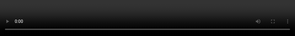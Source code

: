 ```yaml
---
layout: post
title: Virtual Reality and the Future of the Web.
description: New Virtual Reality browsers means we need to consider how the web platform is going to need evolve to take advantage of the benefits that Virtual Reality can bring.
image: https://i.imgur.com/1CuaofJ.jpg
scripts: [
	'scripts/post-to-slides.js',
	'scripts/slide-utils.js',
	'scripts/third-party/qrcode.min.js',
]
styles: [
	'scripts/third-party/a-slides.css',
]
---
```


<script>
var captionStyle = 'z-index: 2; text-align: center; background: rgba(0,0,0,0.8); padding: 1em; border-radius: 1em; width: auto; margin: 1em; font-size: 3rem; margin-top: -3em;';
</script>

# {{page.title}}

<!-- Link to trigger conversion script -->
[Convert to Slide Deck](#aslides)

Length: 45 minutes

<blockquote class="dark" style="background-color: #576363 !important; background-image: url(images/me-and-dan.jpg);background-size: cover;min-height: 16em;display: flex;justify-content: flex-start;padding: 0.5em;background-position: center right;align-items: stretch;">
<span style="flex-grow: 1;text-align: right; font-size: 4rem; text-shadow: 0 0 1em #576363;">@lady_ada_king</span>
<span style="font-size: 5rem; text-shadow: 0 0 1em #576363;">@samsunginternet</span>
</blockquote>

<blockquote style="background-color: white;">
<img src="images/StatCounter-browser-GB-monthly-201603-201703.png" />
</blockquote>

<blockquote>
<img src="images/DeX.jpg" />
</blockquote>

<script>window._setNextSlide(window.videoSlide);</script>
<blockquote style="padding: 0; justify-content: flex-end;">
<video src="images/space-jam.mp4" style="position:absolute; top: 0; left: 0; width:100%; height: 100%; max-height: none; object-fit: cover;"></video>
</blockquote>

<script>window._setNextSlide(window.videoSlide);</script>
<blockquote style="padding: 0; justify-content: flex-end;">
<video src="images/360-media.mp4" style="position:absolute; top: 0; left: 0; width:100%; height: 100%; max-height: none; object-fit: cover;"></video>
</blockquote>

<script>window._setNextSlide(window.elByEl());</script>
<blockquote>
<img src="a-frame-assets/SAM_100_0046_SMALL.jpg" alt="A 360 image taken with the gear VR" />
<img src="images/gear360.jpg" alt="Gear360 Camera" />
</blockquote>

<script>window._setNextSlide(elByEl({
	preserve: 'h1:first-child'
}))</script>

> # Building immersive media into the web platform
>
> ## Set the environment
>
> ```javascript
// First, check if the API is available
if ('SamsungChangeSky' in window) {
  // Set the spherical panorama image
  window.SamsungChangeSky({ sphere: 'http://site.com/panorama.jpg' });
}
```
>
> ## Immersive Video
>
> <pre class="highlight"><code><span class="nt">&lt;video</span> <span class="na">src=</span><span class="s">"/360.webm"</span> <span class="na">type=</span><span class="s">"video/webm; dimension=360-lr;"</span><span class="nt">&gt;&lt;/video&gt;</span>
</code></pre>


<script>window._setNextSlide(window.videoSlide);</script>
<blockquote style="padding: 0; justify-content: flex-end;">
<video src="images/enter-vr.mp4" style="position:absolute; top: 0; left: 0; width:100%; height: 100%; max-height: none; object-fit: cover;"></video>
</blockquote>

> # https://jsbin.com/hoxaji

# History

<script>window._setNextSlide({
	setup: function () {
		this._img = this._img || this.querySelector('img');
		this._shadeAfter = this._shadeAfter || this.querySelector('.shade-after');
		_applyCSS(this._shadeAfter, {
			opacity: 1
		});
		_applyCSS(this._img, {
			transition: 'transform 1s ease',
			maxHeight: 'none',
			height: '100%',
			flexShrink: '0',
			margin: 0,
			filter: 'invert(1)'
		});
		this._img.style.transform = 'translateY(50vh) translateY(-1.5rem) translateY(-3.5%)';
	},
	action: function *() {
		this._img.style.transform = 'translateY(50vh) translateY(-1.5rem) translateY(-3.5%)';
		yield;
		this._img.style.transform = 'translateY(50vh) translateY(-1.5rem) translateY(-13.5%)';
		yield;
		this._img.style.transform = 'translateY(50vh) translateY(-1.5rem) translateY(-25%)';
		yield;
		this._img.style.transform = 'translateY(50vh) translateY(-1.5rem) translateY(-38%)';
		yield;
		this._img.style.transform = 'translateY(50vh) translateY(-1.5rem) translateY(-45%)';
		yield;
		this._img.style.transform = 'translateY(50vh) translateY(-1.5rem) translateY(-57%)';
		yield;
		this._img.style.transform = 'translateY(50vh) translateY(-1.5rem) translateY(-70%)';
		yield;
		this._img.style.transform = 'translateY(50vh) translateY(-1.5rem) translateY(-83%)';
		yield;
		this._shadeAfter.style.opacity = 0;
		this._img.style.transform = 'translateY(50vh) translateY(-1.5rem) translateY(-92%)';
		yield;
	},
	teardown () {
		if (!this._img) return;
		this._img.setAttribute('style', '');
		this._shadeAfter.setAttribute('style', '');
	}
});</script>
> <div class="shade-before"></div><div style="position: absolute; left: 0; top:0; right: 0;"><img src="images/vr-timeline.svg" style="filter: invert(1)" /></div><div class="shade-after"></div>



## Render loop

> <img src="images/render-loop.svg" style="filter: invert(1);" />

> <img src="images/devices.svg" style="filter: invert(1)" />

## Head Tracking Demo

<script>window._setNextSlide(window.videoSlide);</script>
<blockquote style="padding: 0; justify-content: flex-end; background-color: black !important;">
<video src="images/tracking.m4v" style="position:absolute; top: 0; left: 0; width:100%; height: 100%; max-height: none; object-fit: contain;"></video>
</blockquote>

# Where is it supported

> ![supported](images/support.png)

A-Frame is a Mozilla project for building VR using HTML

It really made me a beleiver in declarative VR is a good and possible future for the Web.

By abstracting away a bunch of details

I am introducing the A-Frame project.

A-Frame uses custom elements to bring declarative VR to the web


<script>window._setNextSlide(elByEl({
	preserve: 'h1:first-child'
}))</script>
> # Using WebVR today
>
> * Three.js
> * aframe.io
> * Play Canvas
> * Unity
>
> ![A-Frame](images/aframevr.png)
>
> ```html
	<html>
	<head>
		<script src="js/a-frame.js"></script>
	</head>
	<body>
		<a-scene>
			<a-sphere position="0 1.25 -1" radius="1.25" color="#EF2D5E"></a-sphere>
			<a-box position="-1 0.5 1" rotation="0 45 0" color="#4CC3D9"></a-box>
			<a-cylinder position="1 0.75 1" radius="0.5" color="#FFC65D"></a-cylinder>
			<a-plane rotation="-90 0 0" width="4" height="4" color="#7BC8A4"></a-plane>
			<a-sky color="#ECECEC"></a-sky>
		</a-scene>
	</body>
	</html>
```
>
> <div><iframe style="flex-grow: 1;" src="basic.html" seamless="seamless"></iframe><h2 style="margin:0;">https://ada.is/webvr/basic.html</h2></div>



## How the web platform can enhance VR

The web as a platform has been delivering media content for years now.

There are many reasons Native platforms can be trump the web with regard to quality.

But this is a trade off we make for the many benefits we gain from the web.

-- slide --

The web brings us the ability to reach a large audience across a wide variety of platforms,

We can take advantage of URLs and deep linking

The web also has access to many useful APIs which VR will bring to entirely new relevance.

<script>window.setDynamicSlide(window.elByEl());</script>
> # Why do VR on the web?
>
> > ## *"If visual fidelity was all that mattered we would be watching blu-rays not Netflix"*
> >
> > ### -- Josh Carpenter

> # A WebVR experience Should:
>
> ## Work without VR equipment
>
> ## Prioritise speed over completeness
>
> ## Be on the open Web

## Expectations by being on the web

Even though one may be making something new and amazing, the wow factor for VR will wear off and users have a short attention span.

The lessons we've learnt in engaging uers on the web are still applicable here

Primarily reduce the barrier between the user and content.

Start fast. Each barrier to entry will lose a signifcant portion of your users.

The advantage of the web is that one link click takes you to the content but that advantage is lost easily.

* Avoid interstitials redirecting users to different devices or platforms
* Avoid long loading
* Work on desktop but enhance into VR

Think of showing VR content the same way you would use video content,

* Content is buffered, not loaded all in one go
* Content is visible on the page straight away
* Content quality improves with bandwidth and device power

<script>
setDynamicSlide(contentSlide([
	{html: '<h1 style="margin-left: 1em;">The Web Comes with Expectations</h1><div style="justify-content: flex-end; padding: 0;"><img src="images/engagement.png" style="margin: 0; height: 0;" /><h2 style="' + captionStyle + '">Study by Google on Loading time and Engagement</h2></div>'},
	{video: 'images/gun.m4v', caption: 'http://gun.playcanvas.com', style:'position: absolute; top:0; left: 0; width: 100%; height: 100%; z-index: -1; object-fit: cover;', captionStyle: captionStyle},
]));
</script>
<blockquote style="justify-content: flex-end; padding: 0;">
<ul>
<li>&lt; 3s Acceptable</li>
<li>&lt; 1s Good</li>
<li>&lt; 0.5s Ideal</li>
</ul>
<video src="images/gun.m4v" muted></video>
</blockquote>

## Works across devices

until there is enough content that people are regularly browsing in a headset

People probably won't have a head set to hand

Need to support cardboard and gearvr as well as htc vive and occulus rift

<blockquote style="background-blend-mode: normal; ;background-image: url(images/devices.jpg);background-size: cover;min-height: 16em;"></blockquote>

## Supporting user interactions.

Different modes of user input.

> <img src="images/devices.svg" style="filter: invert(1)" />

## Some cool uses

<script>window.setDynamicSlide(window.elByEl());</script>
<blockquote>
<div>
<h1>Immersive Movies</h1>
<img src="images/vrmovie.png" />
</div>
<div>
<h1>Shopping</h1>
<div style="flex-direction: row; display: flex;">
<img src="images/thomas-cook.png" />
<img src="images/ikea.png" />
</div>
</div>
<div>
<h1>Education</h1>
<img src="images/google-exhibitions.png" />
</div>
<div>
<h1>Social</h1>
<h2 style="margin:0;">https://metaverse.samsunginter.net</h2>
<img src="images/metaverse.jpg" />
</div>
</blockquote>


<blockquote style="background-image: url(images/face5.jpg);">
<h1>Now time for something completely different</h1>
</blockquote>

# Augmented Reality

<script>window._setNextSlide(window.videoSlide);</script>
> # AR.js
>
> <video src="images/arjs.mp4"></video>

## How to get involved in Standards to influence the future of VR

These discussions are happening today!

If anything in this talk has interested you then please get involved.

If you start now you will be able to shape the next medium of the web

I don't know about you guys but I am pretty excited for our VR future.

> # Get involved in standards
>
> ## https://www.w3.org/community/webvr/
>
> ## https://github.com/w3c/webvr

<script type="text/javascript">
window._executeOnNextEl(function (el) {
	var qr = new QRCode(el.querySelector('.qr-target'), "http://o.ada.is/feedback-moz");
	console.log(qr);
});
</script>

<blockquote style="display: block;">
<h1>Please give feedback on this talk so we can learn and improve!</h1>
<div style="display: block;">
<h2>http://o.ada.is/feedback-moz</h2>
<span class="qr-target" style="float: right;background: white;align-self: flex-end;margin: 0.5em;flex-shrink: 0;"></span>
</div>
<h2>@samsunginternet</h2>
</blockquote>

<script>

	// Fancy Emojis
	window._addScript('https://twemoji.maxcdn.com/2/twemoji.min.js')().then(function () {
		twemoji.parse(document.body, {
			folder: 'svg',
			ext: '.svg'
		});
	});

	// Add links to deep link into slides
	var blockquote = Array.from(document.querySelectorAll('body.post > blockquote'));
	var newSpans = [];
	document.querySelector('a[href="#aslides"]').addEventListener('click', function () {
		newSpans.forEach(function (s) {
			s.removeEventListener('click', onclick);
			s.remove();
		});
		newSpans.splice(0);
	});

	blockquote.forEach(function (el) {
		var span = document.createElement('span');
		newSpans.push(span);
		span.textContent = ' View Slide';
		span.addEventListener('click', function onclick() {
			window.removeHashChangeEventListener();
			newSpans.forEach(function (s) {
				s.removeEventListener('click', onclick);
				s.remove();
			});
			init().then(function () {
				document.querySelector('.a-slides_slide-container').dispatchEvent(new CustomEvent('a-slides_goto-slide', {detail: {slide: el.parentNode}}));
			});
		});
		span.setAttribute('class', 'slide-view-button');
		el.appendChild(span);
	});
</script>